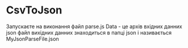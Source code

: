 # CsvToJson
Запускаєте на виконання файл parse.js
Data - це архів вхідних данних
json файл вихідних данних знаходиться в папці json і називається MyJsonParseFile.json

 

